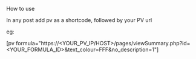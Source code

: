 How to use

In any post add pv as a shortcode, followed by your PV url

eg:

[pv formula="https://<YOUR_PV_IP/HOST>/pages/viewSummary.php?id=<YOUR_FORMULA_ID>&text_colour=FFF&no_description=1"]
